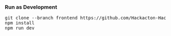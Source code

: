 ### Run as Development
<pre>
git clone --branch frontend https://github.com/Hackacton-Hackverse/Cavaliers.git
npm install
npm run dev
</pre>
